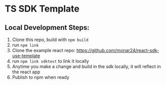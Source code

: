 # TS SDK Template

## Local Development Steps: 
1. Clone this repo, build with `npm build`
2. run `npm link`
3. Clone the example react repo: https://github.com/monar24/react-sdk-use-template
4. run `npm link sdktest` to link it locally
5. Anytime you make a change and build in the sdk locally, it will reflect in the react app
6. Publish to npm when ready
